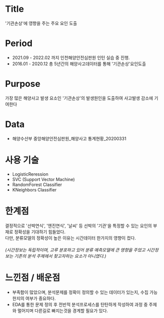 # Title
'기관손상'에 영향을 주는 주요 요인 도출

# Period
* 2021.09 - 2022.02 까지 인천해양안전심판원 인턴 실습 중 진행.
* 2016.01 - 2020.12 총 5년간의 해양사고데이터를 통해 '기관손상'요인도출

# Purpose
가장 많은 해양사고 발생 요소인 '기관손상'의 발생원인을 도출하여 사고발생 감소에 기여한다

# Data
* 해양수산부 중앙해양안전심판원_해양사고 통계현황_20200331

# 사용 기술
* LogisticReression
* SVC (Support Vector Machine)
* RandomForest Classifier
* KNeighbors Classifier

# 한계점
결정적으로 '선박연식', '엔진연식', '날씨' 등 선박의 '기관'을 특정할 수 있는 요인의 부재로 정확성을 기대하기 힘들었다. \
다만, 분류모델의 정확성이 높은 이유는 시간데이터 한가지의 영향이 컸다.

###### (시간정보는 독립적이며, 고루 분포하고 있어 분류 예측모델에 큰 영향을 주었고 시간정보는 기존의 분석 주제에서 찾고자하는 요소가 아니였다.)

# 느낀점 / 배운점
* 부족함이 많았으며, 분석문제를 정확이 정의할 수 있는 데이터가 있는지, 수집 가능한지의 여부가 중요하다. 
* EDA를 통한 문제 정의 후 전반적 분석프로세스를 탄탄하게 작성하여 과정 중 주제와 멀어지며 다른길로 빠지는것을 경계할 필요가 있다.
